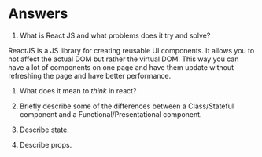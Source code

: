# Answers

1.  What is React JS and what problems does it try and solve?

ReactJS is a JS library for creating reusable UI components. It allows you to not affect the actual DOM but rather the virtual DOM. This way you can have a lot of components on one page and have them update without refreshing the page and have better performance.

1.  What does it mean to _think_ in react?

1.  Briefly describe some of the differences between a Class/Stateful component and a Functional/Presentational component.

1.  Describe state.

1.  Describe props.
